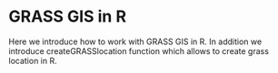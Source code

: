 # GRASS GIS in R
Here we introduce how to work with GRASS GIS in R. In addition we introduce createGRASSlocation function which allows to create grass location in R. 
